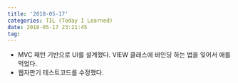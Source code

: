 ```yaml
---
title: '2018-05-17'
categories: TIL (Today I Learned)
date: 2018-05-17 23:21:45
tag:
---
```


- MVC 패턴 기반으로 UI를 설계했다. VIEW 클래스에 바인딩 하는 법을 잊어서 애를 먹었다.
- 웹자판기 테스트코드를 수정했다.